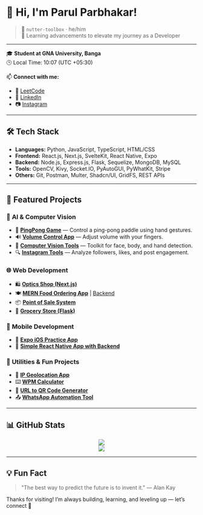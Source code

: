 # 👋 Hi, I'm Parul Parbhakar!

> 🧰 `nutter-toolbox` · he/him  
> 🚀 Learning advancements to elevate my journey as a Developer

---

🎓 **Student at GNA University, Banga**  
🕒 Local Time: 10:07 (UTC +05:30)  

📫 **Connect with me:**

- 🔗 [LeetCode](https://leetcode.com/batup11/)
- 💼 [LinkedIn](https://www.linkedin.com/in/parulparbhakar-dev)
- 📷 [Instagram](https://www.instagram.com/parbhakar_n)

---

## 🛠️ Tech Stack

- **Languages:** Python, JavaScript, TypeScript, HTML/CSS
- **Frontend:** React.js, Next.js, SvelteKit, React Native, Expo
- **Backend:** Node.js, Express.js, Flask, Sequelize, MongoDB, MySQL
- **Tools:** OpenCV, Kivy, Socket.IO, PyAutoGUI, PyWhatKit, Stripe
- **Others:** Git, Postman, Multer, Shadcn/UI, GridFS, REST APIs

---

## 🚀 Featured Projects

### 🧠 **AI & Computer Vision**
- 🏓 [**PingPong Game**](https://github.com/nutter-toolbox/PingPong-Game-using-computer-vision) — Control a ping-pong paddle using hand gestures.
- 🔊 [**Volume Control App**](https://github.com/nutter-toolbox/Volume-Control-Using-Computer-Vision) — Adjust volume with your fingers.
- 🧰 [**Computer Vision Tools**](https://github.com/nutter-toolbox/Computer-Vision-tools) — Toolkit for face, body, and hand detection.
- 🔍 [**Instagram Tools**](https://github.com/nutter-toolbox/Instagram-instaloader-tools) — Analyze followers, likes, and post engagement.

### 🌐 **Web Development**
- 🛍️ [**Optics Shop (Next.js)**](https://github.com/nutter-toolbox/Optics-shop)
- 🍽️ [**MERN Food Ordering App**](https://github.com/nutter-toolbox/MERN-Food-ordering-App-FRONTEND) | [Backend](https://github.com/nutter-toolbox/MERN-Food-ordering-App-BACKEND)
- 📦 [**Point of Sale System**](https://github.com/nutter-toolbox/Point-of-sale-system-using-React.js)
- 🛒 [**Grocery Store (Flask)**](https://github.com/nutter-toolbox/Grocery-Store-Using-flask)

### 📱 **Mobile Development**
- 📱 [**Expo iOS Practice App**](https://github.com/nutter-toolbox/expo-app-iphone-practice)
- 🔗 [**Simple React Native App with Backend**](https://github.com/nutter-toolbox/Simple-ReactNative-App-with-Backend)

### 🧩 **Utilities & Fun Projects**
- 🧭 [**IP Geolocation App**](https://github.com/nutter-toolbox/flask-ip-geolocation)
- ⌨️ [**WPM Calculator**](https://github.com/nutter-toolbox/wpm-calculator)
- 📲 [**URL to QR Code Generator**](https://github.com/nutter-toolbox/URL_TO_QR-Code-Generator)
- 📤 [**WhatsApp Automation Tool**](https://github.com/nutter-toolbox/Robust_message_whatsapp)

---

## 📊 GitHub Stats

<p align="center">
  <img src="https://github-readme-stats.vercel.app/api?username=nutter-toolbox&show_icons=true&theme=radical" />
  <br/>
  <img src="https://github-readme-stats.vercel.app/api/top-langs/?username=nutter-toolbox&layout=compact&theme=radical" />
</p>

---

## 💡 Fun Fact

> "The best way to predict the future is to invent it." — Alan Kay

Thanks for visiting! I’m always building, learning, and leveling up — let’s connect 🚀
